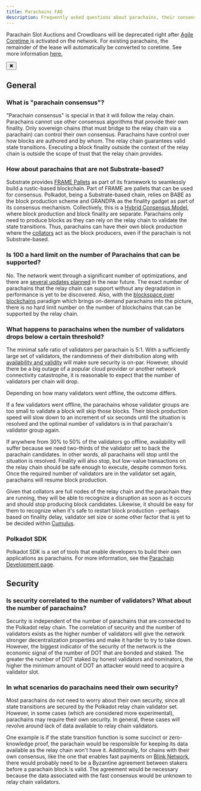 ```yaml
---
title: Parachains FAQ
description: Frequently asked questions about parachains, their consensus, and development in the Polkadot ecosystem.
---
```


<!-- MessageBox -->
<div id="messageBox" class="floating-message-box">
  <p>
    Parachain Slot Auctions and Crowdloans will be deprecated right after
    <a href="./learn-agile-coretime" target="_blank" rel="noopener noreferrer">
      Agile Coretime
    </a>
    is activated on the network. For existing parachains, the remainder of the lease will automatically be converted to coretime. See more information
    <a href="./learn-agile-coretime#implementation" target="_blank" rel="noopener noreferrer">
      here.
    </a>
  </p>
  <button class="close-messagebox" aria-label="Close message">✖</button>
</div>

## General

### What is "parachain consensus"?

"Parachain consensus" is special in that it will follow the relay chain. Parachains cannot use other
consensus algorithms that provide their own finality. Only sovereign chains (that must bridge to the
relay chain via a parachain) can control their own consensus. Parachains have control over how
blocks are authored and by whom. The relay chain guarantees valid state transitions. Executing a
block finality outside the context of the relay chain is outside the scope of trust that the relay
chain provides.

### How about parachains that are not Substrate-based?

Substrate provides [FRAME Pallets](https://docs.polkadot.com/develop/parachains/intro-polkadot-sdk/#frame)
as part of its framework to seamlessly build a rustic-based blockchain. Part of FRAME are pallets
that can be used for consensus. Polkadot, being a Substrate-based chain, relies on BABE as the block
production scheme and GRANDPA as the finality gadget as part of its consensus mechanism.
Collectively, this is a [Hybrid Consensus Model](learn-consensus.md#hybrid-consensus), where block
production and block finality are separate. Parachains only need to produce blocks as they can rely
on the relay chain to validate the state transitions. Thus, parachains can have their own block
production where the [collators](learn-collator.md) act as the block producers, even if the
parachain is not Substrate-based.

### Is 100 a hard limit on the number of Parachains that can be supported?

No. The network went through a significant number of optimizations, and there are
[several updates planned](https://polkadot.network/blog/polkadot-roadmap-roundup/) in the near
future. The exact number of parachains that the relay chain can support without any degradation in
performance is yet to be discovered. Also, with the
[blockspace over blockchains](https://www.rob.tech/blog/polkadot-blockspace-over-blockchains/) paradigm
which brings on-demand parachains into the picture, there is no hard limit number on the number of
blockchains that can be supported by the relay chain.

### What happens to parachains when the number of validators drops below a certain threshold?

The minimal safe ratio of validators per parachain is 5:1. With a sufficiently large set of
validators, the randomness of their distribution along with
[availability and validity](./learn-parachains-protocol.md#availability-and-validity-anv-protocol) will make sure security is
on-par. However, should there be a big outage of a popular cloud provider or another network
connectivity catastrophe, it is reasonable to expect that the number of validators per chain will
drop.

Depending on how many validators went offline, the outcome differs.

If a few validators went offline, the parachains whose validator groups are too small to validate a
block will skip those blocks. Their block production speed will slow down to an increment of six
seconds until the situation is resolved and the optimal number of validators is in that parachain's
validator group again.

If anywhere from 30% to 50% of the validators go offline, availability will suffer because we need
two-thirds of the validator set to back the parachain candidates. In other words, all parachains
will stop until the situation is resolved. Finality will also stop, but low-value transactions on
the relay chain should be safe enough to execute, despite common forks. Once the required number of
validators are in the validator set again, parachains will resume block production.

Given that collators are full nodes of the relay chain and the parachain they are running, they will
be able to recognize a disruption as soon as it occurs and should stop producing block candidates.
Likewise, it should be easy for them to recognize when it's safe to restart block production -
perhaps based on finality delay, validator set size or some other factor that is yet to be decided
within [Cumulus](https://github.com/paritytech/polkadot-sdk/tree/master/cumulus).

### Polkadot SDK

Polkadot SDK is a set of tools that enable developers to build their own
applications as parachains. For more information, see the [Parachain Development page](https://docs.polkadot.com/develop/parachains/).

## Security

### Is security correlated to the number of validators? What about the number of parachains?

Security is independent of the number of parachains that are connected to the Polkadot relay chain.
The correlation of security and the number of validators exists as the higher number of validators
will give the network stronger decentralization properties and make it harder to try to take down.
However, the biggest indicator of the security of the network is the economic signal of the number
of DOT that are bonded and staked. The greater the number of DOT staked by honest validators and
nominators, the higher the minimum amount of DOT an attacker would need to acquire a validator slot.

### In what scenarios do parachains need their own security?

Most parachains do not need to worry about their own security, since all state transitions are
secured by the Polkadot relay chain validator set. However, in some cases (which are considered more
experimental), parachains may require their own security. In general, these cases will revolve
around lack of data available to relay chain validators.

One example is if the state transition function is some succinct or zero-knowledge proof, the
parachain would be responsible for keeping its data available as the relay chain won't have it.
Additionally, for chains with their own consensus, like the one that enables fast payments on
[Blink Network](https://www.youtube.com/watch?v=sf5GMDlG7Uk), there would probably need to be a
Byzantine agreement between stakers before a parachain block is valid. The agreement would be
necessary because the data associated with the fast consensus would be unknown to relay chain
validators.
